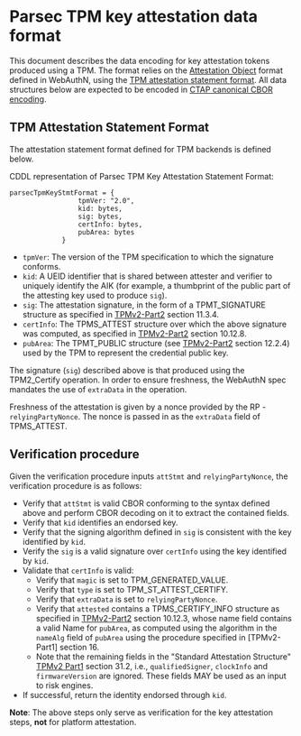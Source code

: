 # Parsec TPM key attestation data format

This document describes the data encoding for key attestation tokens produced
using a TPM. The format relies on the [Attestation
Object](https://www.w3.org/TR/webauthn/#sctn-attestation) format defined in
WebAuthN, using the [TPM attestation statement
format](https://www.w3.org/TR/webauthn-2/#sctn-tpm-attestation). All data
structures below are expected to be encoded in [CTAP canonical CBOR
encoding](https://fidoalliance.org/specs/fido-v2.0-ps-20190130/fido-client-to-authenticator-protocol-v2.0-ps-20190130.html#ctap2-canonical-cbor-encoding-form).

## TPM Attestation Statement Format

The attestation statement format defined for TPM backends is defined below.

CDDL representation of Parsec TPM Key Attestation Statement Format:

```
parsecTpmKeyStmtFormat = {
                 tpmVer: "2.0",
                 kid: bytes,
                 sig: bytes,
                 certInfo: bytes,
                 pubArea: bytes
             }
```

- `tpmVer`: The version of the TPM specification to which the signature
   conforms.
- `kid`: A UEID identifier that is shared between attester and verifier to
   uniquely identify the AIK (for example, a thumbprint of the public part of
   the attesting key used to produce `sig`).
- `sig`: The attestation signature, in the form of a TPMT_SIGNATURE structure as
   specified in
   [TPMv2-Part2](https://trustedcomputinggroup.org/wp-content/uploads/TCG_TPM2_r1p59_Part2_Structures_pub.pdf)
   section 11.3.4.
- `certInfo`: The TPMS_ATTEST structure over which the above signature was
   computed, as specified in
   [TPMv2-Part2](https://trustedcomputinggroup.org/wp-content/uploads/TCG_TPM2_r1p59_Part2_Structures_pub.pdf)
   section 10.12.8.
- `pubArea`: The TPMT_PUBLIC structure (see
   [TPMv2-Part2](https://trustedcomputinggroup.org/wp-content/uploads/TCG_TPM2_r1p59_Part2_Structures_pub.pdf)
   section 12.2.4) used by the TPM to represent the credential public key.

The signature (`sig`) described above is that produced using the TPM2_Certify
operation. In order to ensure freshness, the WebAuthN spec mandates the use of
`extraData` in the operation.

Freshness of the attestation is given by a nonce provided by the RP -
`relyingPartyNonce`. The nonce is passed in as the `extraData` field of
TPMS_ATTEST.

## Verification procedure

Given the verification procedure inputs `attStmt` and `relyingPartyNonce`, the
verification procedure is as follows:

- Verify that `attStmt` is valid CBOR conforming to the syntax defined above and
   perform CBOR decoding on it to extract the contained fields.
- Verify that `kid` identifies an endorsed key.
- Verify that the signing algorithm defined in `sig` is consistent with the key
   identified by `kid`.
- Verify the `sig` is a valid signature over `certInfo` using the key identified
   by `kid`.
- Validate that `certInfo` is valid:
   - Verify that `magic` is set to TPM_GENERATED_VALUE.
   - Verify that `type` is set to TPM_ST_ATTEST_CERTIFY.
   - Verify that `extraData` is set to `relyingPartyNonce`.
   - Verify that `attested` contains a TPMS_CERTIFY_INFO structure as specified
      in
      [TPMv2-Part2](https://trustedcomputinggroup.org/wp-content/uploads/TCG_TPM2_r1p59_Part2_Structures_pub.pdf)
      section 10.12.3, whose name field contains a valid Name for `pubArea`, as
      computed using the algorithm in the `nameAlg` field of `pubArea` using the
      procedure specified in [TPMv2-Part1] section 16.
   - Note that the remaining fields in the "Standard Attestation Structure"
      [TPMv2
      Part1](https://trustedcomputinggroup.org/wp-content/uploads/TCG_TPM2_r1p59_Part1_Architecture_pub.pdf)
      section 31.2, i.e., `qualifiedSigner`, `clockInfo` and `firmwareVersion`
      are ignored. These fields MAY be used as an input to risk engines.
- If successful, return the identity endorsed through `kid`.

**Note**: The above steps only serve as verification for the key attestation
steps, **not** for platform attestation.
